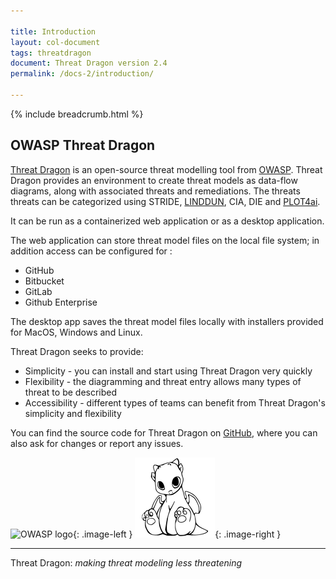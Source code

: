 ```yaml
---

title: Introduction
layout: col-document
tags: threatdragon
document: Threat Dragon version 2.4
permalink: /docs-2/introduction/

---
```


{% include breadcrumb.html %}

<style type="text/css">
.image-left {
  display: block;
  margin-left: auto;
  margin-right: auto;
  float: left;
}
.image-right {
  display: block;
  margin-left: auto;
  margin-right: auto;
  float: right;
}
</style>

## OWASP Threat Dragon

[Threat Dragon][td] is an open-source threat modelling tool from [OWASP][owasp].
Threat Dragon provides an environment to create threat models as
data-flow diagrams, along with associated threats and remediations.
The threats threats can be categorized using STRIDE, [LINDDUN][linddun],
CIA, DIE and [PLOT4ai][plot4ai].

It can be run as a containerized web application or as a desktop application.

The web application can store threat model files on the local file system; in addition access can be configured for :

- GitHub
- Bitbucket
- GitLab
- Github Enterprise

The desktop app saves the threat model files locally
with installers provided for MacOS, Windows and Linux.

Threat Dragon seeks to provide:

* Simplicity - you can install and start using Threat Dragon very quickly
* Flexibility - the diagramming and threat entry allows many types of threat to be described
* Accessibility - different types of teams can benefit from Threat Dragon's simplicity and flexibility

You can find the source code for Threat Dragon on [GitHub][repo],
where you can also ask for changes or report any issues.

![OWASP logo](/assets/images/owasp.png){: .image-left }
![cupcake logo](/assets/images/cupcake-128x128.png){: .image-right }

----

Threat Dragon: _making threat modeling less threatening_

[linddun]: https://www.linddun.org/
[owasp]: https://www.owasp.org
[plot4ai]: https://plot4.ai/
[repo]: https://github.com/OWASP/threat-dragon
[td]: http://owasp.org/www-project-threat-dragon

